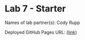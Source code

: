 # Lab 7 - Starter

Names of lab partner(s): Cody Rupp

Deployed GitHub Pages URL: [(link)](https://codyprupp.github.io/Lab7_Starter/)